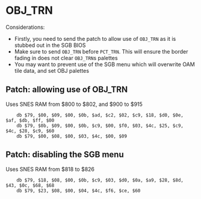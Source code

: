 # OBJ_TRN

Considerations:

* Firstly, you need to send the patch to allow use of `OBJ_TRN` as it is stubbed out in the SGB BIOS
* Make sure to send `OBJ_TRN` before `PCT_TRN`. This will ensure the border fading in does not clear `OBJ_TRN`s palettes
* You may want to prevent use of the SGB menu which will overwrite OAM tile data, and set OBJ palettes

## Patch: allowing use of OBJ_TRN

Uses SNES RAM from $800 to $802, and $900 to $915

```
    db $79, $00, $09, $00, $0b, $ad, $c2, $02, $c9, $18, $d0, $0e, $af, $db, $ff, $00
    db $79, $0b, $09, $00, $0b, $c9, $00, $f0, $03, $4c, $25, $c9, $4c, $28, $c9, $60
    db $79, $00, $08, $00, $03, $4c, $00, $09
```

## Patch: disabling the SGB menu

Uses SNES RAM from $818 to $826

```
    db $79, $18, $08, $00, $0b, $c9, $03, $d0, $0a, $a9, $28, $8d, $43, $0c, $68, $68
    db $79, $23, $08, $00, $04, $4c, $f6, $ce, $60
```
